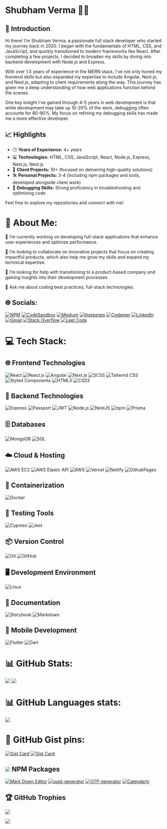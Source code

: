 <!-- # 💁🏽 Hola! I am Shubham verma: -->
# Shubham Verma 👨‍💻

## 👋 Introduction
Hi there! I'm Shubham Verma, a passionate full stack developer who started my journey back in 2020. I began with the fundamentals of HTML, CSS, and JavaScript, and quickly transitioned to modern frameworks like React. After completing a few projects, I decided to broaden my skills by diving into backend development with Node.js and Express. 

With over 1.5 years of experience in the MERN stack, I've not only honed my frontend skills but also expanded my expertise to include Angular, Next.js, and Nest.js, adapting to client requirements along the way. This journey has given me a deep understanding of how web applications function behind the scenes. 

One key insight I've gained through 4-5 years in web development is that while development may take up 10-20% of the work, debugging often accounts for 80-90%. My focus on refining my debugging skills has made me a more effective developer.

## 📈 Highlights
- 🕒 **Years of Experience:** 4+ years
- 💻 **Technologies:** HTML, CSS, JavaScript, React, Node.js, Express, Nest.js, Next.js
- 💼 **Client Projects:** 10+ (focused on delivering high-quality solutions)
- 🛠️ **Personal Projects:** 3-4 (including npm packages and tools, developed alongside client work)
- 🐞 **Debugging Skills:** Strong proficiency in troubleshooting and optimizing code

Feel free to explore my repositories and connect with me!


# 💫 About Me:
🔭 I’m currently working on developing full-stack applications that enhance user experiences and optimize performance.

👯 I’m looking to collaborate on innovative projects that focus on creating impactful products, which also help me grow my skills and expand my technical expertise.

🤝 I’m looking for help with transitioning to a product-based company and gaining insights into their development processes.

💬 Ask me about coding best practices, full-stack technologies.


## 🌐 Socials:
[![NPM](https://img.shields.io/badge/npm-cb3837?&logo=npm)](https://www.npmjs.com/~svpkg)
[![CodeSandbox](https://img.shields.io/badge/-CodeSandbox-%23323330?logo=codesandbox&logoColor=white)](https://codesandbox.io/u/shubhamvermadev)
[![Medium](https://img.shields.io/badge/Medium-12100E?logo=medium&logoColor=white)](https://shubhamvermadev.medium.com)
[![Instagram](https://img.shields.io/badge/Instagram-%23E4405F.svg?logo=Instagram&logoColor=white)](https://www.instagram.com/shubhamverma_dev)
[![Codepen](https://img.shields.io/badge/Codepen-000000?&logo=codepen&logoColor=white)](https://codepen.io/shubhamvermadev)
[![LinkedIn](https://img.shields.io/badge/LinkedIn-%230077B5.svg?logo=linkedin&logoColor=white)](https://www.linkedin.com/in/shubhamvermadev)
[![Gmail](https://img.shields.io/badge/GMAIL-white?logo=gmail)](mailto:shubhamverma1024@gmail.com)
[![Stack Overflow](https://img.shields.io/badge/-Stackoverflow-FE7A16?logo=stack-overflow&logoColor=white)](https://stackoverflow.com/users/27925849/shubham-verma)
[![Leet Code](https://img.shields.io/badge/-leetcode-FE7A16?logo=leetcode&logoColor=white)](https://leetcode.com/u/shubhamvermadev/)

# 💻 Tech Stack:

## 🌐 Frontend Technologies
![React](https://img.shields.io/badge/React-61DAFB.svg?style=for-the-badge&logo=react&logoColor=black)
![React.js](https://img.shields.io/badge/React.js-61DAFB.svg?style=for-the-badge&logo=react&logoColor=black)
![Angular](https://img.shields.io/badge/Angular-E23237.svg?style=for-the-badge&logo=angular&logoColor=white)
![Next.js](https://img.shields.io/badge/Next.js-000000.svg?style=for-the-badge&logo=next.js&logoColor=white)
![SCSS](https://img.shields.io/badge/SCSS-CC6699.svg?style=for-the-badge&logo=sass&logoColor=white)
![Tailwind CSS](https://img.shields.io/badge/Tailwind%20CSS-06B6D4.svg?style=for-the-badge&logo=tailwind-css&logoColor=white)
![Styled Components](https://img.shields.io/badge/styled%20components-DB7093.svg?style=for-the-badge&logo=styled-components&logoColor=white)
![HTML5](https://img.shields.io/badge/HTML5-E34F26.svg?style=for-the-badge&logo=html5&logoColor=white)
![CSS3](https://img.shields.io/badge/CSS3-1572B6.svg?style=for-the-badge&logo=css3&logoColor=white)

## 🚀 Backend Technologies
![Express](https://img.shields.io/badge/Express-404D59.svg?style=for-the-badge&logo=express&logoColor=white)
![Passport](https://img.shields.io/badge/Passport-005F5F.svg?style=for-the-badge&logo=passport&logoColor=white)
![JWT](https://img.shields.io/badge/JWT-000000.svg?style=for-the-badge&logo=jsonwebtokens&logoColor=white)
![Node.js](https://img.shields.io/badge/Node.js-339933.svg?style=for-the-badge&logo=node.js&logoColor=white)
![NestJS](https://img.shields.io/badge/NestJS-E0234E.svg?style=for-the-badge&logo=nestjs&logoColor=white)
![npm](https://img.shields.io/badge/npm-CB3837.svg?style=for-the-badge&logo=npm&logoColor=white)
![Prisma](https://img.shields.io/badge/Prisma-2D3748.svg?style=for-the-badge&logo=prisma&logoColor=white)

## 🗄️ Databases
![MongoDB](https://img.shields.io/badge/MongoDB-47A248.svg?style=for-the-badge&logo=mongodb&logoColor=white)
![SQL](https://img.shields.io/badge/SQL-00758F.svg?style=for-the-badge&logo=sql&logoColor=white)

## ☁️ Cloud & Hosting
![AWS EC2](https://img.shields.io/badge/AWS%20EC2-FF9900.svg?style=for-the-badge&logo=amazon-aws&logoColor=white)
![AWS Elastic API](https://img.shields.io/badge/AWS%20Elastic%20API-FF9900.svg?style=for-the-badge&logo=amazon-aws&logoColor=white)
![AWS](https://img.shields.io/badge/AWS-%23FF9900.svg?style=for-the-badge&logo=amazon-aws&logoColor=white)
![Vercel](https://img.shields.io/badge/vercel-%23000000.svg?style=for-the-badge&logo=vercel&logoColor=white)
![Netlify](https://img.shields.io/badge/netlify-%23000000.svg?style=for-the-badge&logo=netlify&logoColor=#00C7B7)
![GithubPages](https://img.shields.io/badge/github%20pages-121013?style=for-the-badge&logo=github&logoColor=white)

## 🐳 Containerization
![Docker](https://img.shields.io/badge/Docker-2496ED.svg?style=for-the-badge&logo=docker&logoColor=white)

## 🧪 Testing Tools
![Cypress](https://img.shields.io/badge/Cypress-4B8BBE.svg?style=for-the-badge&logo=cypress&logoColor=white)
![Jest](https://img.shields.io/badge/Jest-C21325.svg?style=for-the-badge&logo=jest&logoColor=white)

## 📦 Version Control
![Git](https://img.shields.io/badge/git-F05032.svg?style=for-the-badge&logo=git&logoColor=white)
![GitHub](https://img.shields.io/badge/github-181717.svg?style=for-the-badge&logo=github&logoColor=white)

## 🖥️ Development Environment
![Linux](https://img.shields.io/badge/Linux-FCC624.svg?style=for-the-badge&logo=linux&logoColor=black)

## 📜 Documentation
![Storybook](https://img.shields.io/badge/Storybook-FF4785.svg?style=for-the-badge&logo=storybook&logoColor=white)
![Markdown](https://img.shields.io/badge/markdown-%23000000.svg?style=for-the-badge&logo=markdown&logoColor=white)

## 📱 Mobile Development
![Flutter](https://img.shields.io/badge/Flutter-02569B.svg?style=for-the-badge&logo=flutter&logoColor=white)
![Dart](https://img.shields.io/badge/Dart-00BFFF.svg?style=for-the-badge&logo=dart&logoColor=white)



<!-- dark, radical, merko, gruvbox, tokyonight, onedark, cobalt, synthwave, highcontrast, dracula -->
# 📊 GitHub Stats:
![](https://github-readme-stats.vercel.app/api?username=shubhamvermadev&theme=dark&hide_border=false&include_all_commits=true&count_private=true&show_icons=true) ![](https://github-readme-streak-stats.herokuapp.com/?user=shubhamvermadev&theme=dark&hide_border=false)

# 📊 GitHub Languages stats:
![](https://github-readme-stats.vercel.app/api/top-langs/?username=shubhamvermadev&theme=dark&hide_border=false&include_all_commits=true&count_private=true&layout=compact)

# 💬 GitHub Gist pins:
[![Gist Card](https://github-readme-stats.vercel.app/api/gist?id=702e5b84164775d8031ecf4f240f1153&theme=dark)](https://gist.github.com/shubhamvermadev/702e5b84164775d8031ecf4f240f1153/)
[![Gist Card](https://github-readme-stats.vercel.app/api/gist?id=1e6ff4e7681e11528f0949e0f88b9399&theme=dark)](https://gist.github.com/shubhamvermadev/1e6ff4e7681e11528f0949e0f88b9399/)

## ![](https://img.shields.io/badge/-CB3837.svg?style=plastic&logo=npm&logoColor=white) NPM Packages

[![Mark Down Editor](https://github-readme-stats.vercel.app/api/pin/?username=shubhamvermadev&repo=md-editor&theme=dark&hide_border=true)](https://github.com/shubhamvermadev/md-editor)
[![uuid-generator](https://github-readme-stats.vercel.app/api/pin/?username=shubhamvermadev&repo=uuid-generator&theme=dark)](https://github.com/shubhamvermadev/uuid-generator)
[![OTP-generator](https://github-readme-stats.vercel.app/api/pin/?username=shubhamvermadev&repo=otp-generator&theme=dark)](https://github.com/shubhamvermadev/otp-generator)
[![Calendarly](https://github-readme-stats.vercel.app/api/pin/?username=shubhamvermadev&repo=calendarly&theme=dark)](https://github.com/shubhamvermadev/calendarly)

## 🏆 GitHub Trophies
![](https://github-profile-trophy.vercel.app/?username=shubhamvermadev&theme=onedark&no-frame=true&no-bg=false&margin-w=4&row=3&column=5)


[![](https://visitcount.itsvg.in/api?id=shubhamvermadev&icon=0&color=0)](https://visitcount.itsvg.in)
